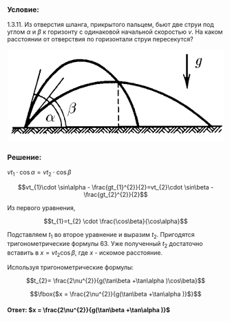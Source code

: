 ###  Условие: 

$1.3.11.$ Из отверстия шланга, прикрытого пальцем, бьют две струи под углом $\alpha$ и $\beta$ к горизонту с одинаковой начальной скоростью $v$. На каком расстоянии от отверствия по горизонтали струи пересекутся? 

![ К задаче 1.3.11 |603x258, 34%](../../img/1.3.11/statement.png)

###  Решение: 

$vt_{1} \cdot \cos\alpha = vt_{2} \cdot \cos\beta$ 

$$vt_{1}\cdot \sin\alpha - \frac{gt_{1}^{2}}{2}=vt_{2}\cdot \sin\beta -\frac{gt_{2}^{2}}{2}$$ 

Из первого уравнения,

$$t_{1}=t_{2} \cdot \frac{\cos\beta}{\cos\alpha}$$ 

Подставляем $t_{1}$ во второе уравнение и выразим $t_{2}$. Пригодятся тригонометрические формулы 63. Уже полученный $t_{2}$ достаточно вставить в $x=vt_{2}\cos\beta$, где $x$ - искомое расстояние.

Используя тригонометрические формулы:

$$t_{2}= \frac{2\nu^{2}}{g(\tan\beta +\tan\alpha )\cos\beta}$$ 

$$\fbox{$x = \frac{2\nu^{2}}{g(\tan\beta +\tan\alpha )}$}$$ 

####  Ответ: $x = \frac{2\nu^{2}}{g(\tan\beta +\tan\alpha )}$ 

  

